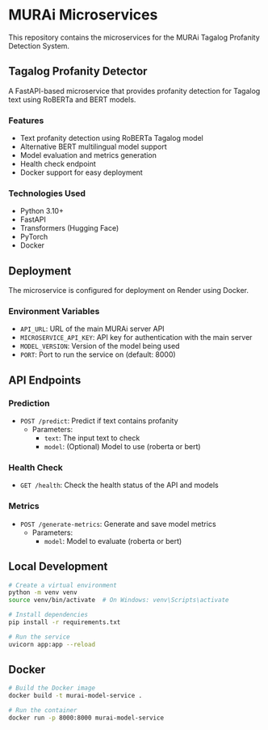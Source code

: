 # MURAi Microservices

This repository contains the microservices for the MURAi Tagalog Profanity Detection System.

## Tagalog Profanity Detector

A FastAPI-based microservice that provides profanity detection for Tagalog text using RoBERTa and BERT models.

### Features

- Text profanity detection using RoBERTa Tagalog model
- Alternative BERT multilingual model support
- Model evaluation and metrics generation
- Health check endpoint
- Docker support for easy deployment

### Technologies Used

- Python 3.10+
- FastAPI
- Transformers (Hugging Face)
- PyTorch
- Docker

## Deployment

The microservice is configured for deployment on Render using Docker.

### Environment Variables

- `API_URL`: URL of the main MURAi server API
- `MICROSERVICE_API_KEY`: API key for authentication with the main server
- `MODEL_VERSION`: Version of the model being used
- `PORT`: Port to run the service on (default: 8000)

## API Endpoints

### Prediction

- `POST /predict`: Predict if text contains profanity
  - Parameters:
    - `text`: The input text to check
    - `model`: (Optional) Model to use (roberta or bert)

### Health Check

- `GET /health`: Check the health status of the API and models

### Metrics

- `POST /generate-metrics`: Generate and save model metrics
  - Parameters:
    - `model`: Model to evaluate (roberta or bert)

## Local Development

```bash
# Create a virtual environment
python -m venv venv
source venv/bin/activate  # On Windows: venv\Scripts\activate

# Install dependencies
pip install -r requirements.txt

# Run the service
uvicorn app:app --reload
```

## Docker

```bash
# Build the Docker image
docker build -t murai-model-service .

# Run the container
docker run -p 8000:8000 murai-model-service
```
